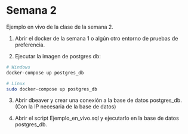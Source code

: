 # Semana 2
Ejemplo en vivo de la clase de la semana 2.

1. Abrir el docker de la semana 1 o algún otro entorno de pruebas de preferencia.

2. Ejecutar la imagen de postgres db:
```bash
# Windows
docker-compose up postgres_db

# Linux
sudo docker-compose up postgres_db
```

3. Abrir dbeaver y crear una conexión a la base de datos postgres_db. (Con la IP necesaria de la base de datos)

4. Abrir el script Ejemplo_en_vivo.sql y ejecutarlo en la base de datos postgres_db.
